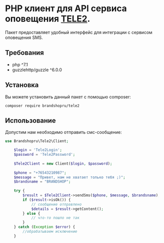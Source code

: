 # PHP клиент для API сервиса оповещения [TELE2](https://tele2.ru/).
Пакет предоставляет удобный интерфейс для интеграции с сервисом оповещения SMS. 
## Требования
* php ^7.1
* guzzlehttp/guzzle ^6.0.0

## Установка
Вы можете установить данный пакет с помощью сomposer:

```
composer require brandshopru/tele2
```

## Использование
Допустим нам необходимо отправить смс-сообщение:
```php
use Brandshopru\Tele2\Client;

    $login = 'Tele2Login';
    $password = 'Tele2Password';
    
    $Tele2Client = new Client($login, $password);
    
    $phone = "+76543210987";
    $message = "Привет, нам не хватает только тебя ;)";
    $brandsname = "BRANDSHOP";
    
    try {
        $result = $Tele2Client->sendSms($phone, $message, $brandsname);
        if ($result->isOk()) {
            // сообщение отправлено
            $details = $result->getContent();
        } else {
            // что-то пошло не так
        }
    } catch (Exception $error) {
        //обрабатываем исключение
    }
```
